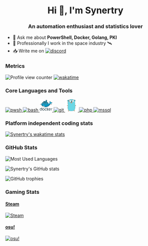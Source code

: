 <h1 align="center">Hi 👋, I'm Synertry</h1>
<h3 align="center">An automation enthusiast and statistics lover</h3>

- 💬 Ask me about **PowerShell, Docker, Golang, PKI**
- 🏢 Professionally I work in the space industry 🛰️
- 📥 Write me on [![discord](https://img.shields.io/badge/synertry-black?logo=discord&logoColor=E0E3FF&label=Discord&labelColor=5865F2&color=23272A)](https://discordapp.com/users/134635312277225472)


### Metrics

![Profile view counter](https://komarev.com/ghpvc/?username=synertry&style=for-the-badge)
[![wakatime](https://wakatime.com/badge/user/26037553-2968-4a93-9f0a-32c70706b3c0.svg?style=for-the-badge)](https://wakatime.com/@Synertry)

### Core Languages and Tools

<p align="left">
    <a href="https://microsoft.com/PowerShell" target="_blank" rel="noreferrer">
        <img src="https://docs.microsoft.com/en-us/powershell/media/index/ps_black_128.svg" alt="pwsh" width="40" height="40"/>
    </a>
    <a href="https://gnu.org/software/bash" target="_blank" rel="noreferrer">
        <img src="https://raw.githubusercontent.com/odb/official-bash-logo/refs/heads/master/assets/Logos/Icons/SVG/48x48.svg" alt="bash" width="40" height="40"/>
    </a>
    <a href="https://docker.com/" target="_blank" rel="noreferrer">
        <img src="https://raw.githubusercontent.com/devicons/devicon/master/icons/docker/docker-original-wordmark.svg" alt="docker" width="40" height="40"/>
    </a>
    <a href="https://git-scm.com/" target="_blank" rel="noreferrer">
        <img src="https://www.vectorlogo.zone/logos/git-scm/git-scm-icon.svg" alt="git" width="40" height="40"/>
    </a>
    <a href="https://golang.org" target="_blank" rel="noreferrer">
        <img src="https://raw.githubusercontent.com/devicons/devicon/master/icons/go/go-original.svg" alt="go" width="40" height="40"/>
    </a>
    <a href="https://php.net/" target="_blank" rel="noreferrer">
        <img src="https://www.php.net/images/logos/new-php-logo.svg" alt="php" width="40" height="40"/>
    </a>
    <a href="https://microsoft.com/en-us/sql-server" target="_blank" rel="noreferrer">
        <img src="https://user-images.githubusercontent.com/15386828/118396465-5129c000-b658-11eb-8fa1-48f185431c82.png" alt="mssql" width="40" height="40"/>
    </a>
</p>

### Platform independent coding stats

[![Synertry's wakatime stats](https://github-readme-stats.vercel.app/api/wakatime?username=Synertry&theme=tokyonight&layout=compact&langs_count=20&hide_border=true&range=all_time)](https://wakatime.com/@Synertry)

### GitHub Stats

![Most Used Languages](https://github-readme-stats.vercel.app/api/top-langs?username=synertry&theme=tokyonight&show_icons=true&locale=en&layout=compact&no-bg=true&no-frame=true)

![Synertry's GitHub stats](https://github-readme-stats.vercel.app/api?username=synertry&count_private=true&show_icons=true&theme=tokyonight&hide_border=true)

![GitHub trophies](https://github-profile-trophy.vercel.app/?username=synertry&theme=tokyonight&title=Joined2020,Commits,PullRequest,Issues,Followers,Repositories&no-bg=true&no-frame=true)

### Gaming Stats

#### [Steam](https://store.steampowered.com/about/)

[![Steam](https://steamcard.vercel.app/card/76561198151895079/tokyonight,en,badge,games,badges)](https://steamcommunity.com/id/synertry)

#### [osu!](https://osu.ppy.sh/)

[![osu!](https://osu-sig.vercel.app/card?user=Synertry&mode=std&lang=en&animation=true&hue=255)](https://osu.ppy.sh/u/Synertry)
